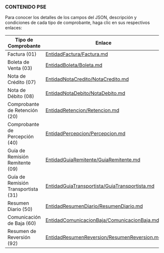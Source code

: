 ### CONTENIDO PSE

Para conocer los detalles de los campos del JSON, descripción y condiciones de cada tipo de comprobante, haga clic en sus respectivos enlaces:

| Tipo de Comprobante | Enlace |
| --- | --- |
| Factura (01) | [EntidadFactura/Factura.md](../main/EntidadFactura/Factura.md) |
| Boleta de Venta (03) | [EntidadBoleta/Boleta.md](../main/EntidadBoleta/Boleta.md) |
| Nota de Crédito (07) | [EntidadNotaCredito/NotaCredito.md](../main/EntidadNotaCredito/NotaCredito.md) |
| Nota de Débito (08) | [EntidadNotaDebito/NotaDebito.md](../main/EntidadNotaDebito/NotaDebito.md) |
| Comprobante de Retención (20) | [EntidadRetencion/Retencion.md](../main/EntidadRetencion/Retencion.md) |
| Comprobante de Percepción (40) | [EntidadPercepcion/Percepcion.md](../main/EntidadPercepcion/Percepcion.md) |
| Guía de Remisión Remitente (09) | [EntidadGuiaRemitente/GuiaRemitente.md](../main/EntidadGuiaRemitente/GuiaRemitente.md) |
| Guía de Remisión Transportista (31) | [EntidadGuiaTransportista/GuiaTransportista.md](../main/EntidadGuiaTransportista/GuiaTransportista.md) |
| Resumen Diario (50) | [EntidadResumenDiario/ResumenDiario.md](../main/EntidadResumenDiario/ResumenDiario.md) |
| Comunicación de Baja (60) | [EntidadComunicacionBaja/ComunicacionBaja.md](../main/EntidadComunicacionBaja/ComunicacionBaja.md) |
| Resumen de Reversión (92) | [EntidadResumenReversion/ResumenReversion.md](../main/EntidadResumenReversion/ResumenReversion.md) |